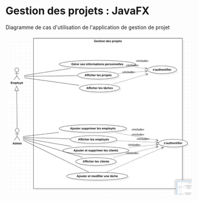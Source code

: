 # Gestion des projets : JavaFX
Diagramme de cas d'utilisation de l'application de gestion de projet

![Screenshot](Documentation/UseCase.jpeg)
